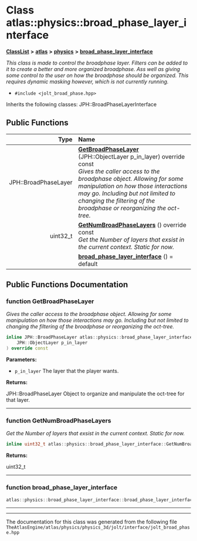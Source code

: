 

# Class atlas::physics::broad\_phase\_layer\_interface



[**ClassList**](annotated.md) **>** [**atlas**](namespaceatlas.md) **>** [**physics**](namespaceatlas_1_1physics.md) **>** [**broad\_phase\_layer\_interface**](classatlas_1_1physics_1_1broad__phase__layer__interface.md)



_This class is made to control the broadphase layer. Filters can be added to it to create a better and more organized broadphase. Ass well as giving some control to the user on how the broadphase should be organized. This requires dynamic masking however, which is not currently running._ 

* `#include <jolt_broad_phase.hpp>`



Inherits the following classes: JPH::BroadPhaseLayerInterface


































## Public Functions

| Type | Name |
| ---: | :--- |
|  JPH::BroadPhaseLayer | [**GetBroadPhaseLayer**](#function-getbroadphaselayer) (JPH::ObjectLayer p\_in\_layer) override const<br>_Gives the caller access to the broadphase object. Allowing for some manipulation on how those interactions may go. Including but not limited to changing the filtering of the broadphase or reorganizing the oct-tree._  |
|  uint32\_t | [**GetNumBroadPhaseLayers**](#function-getnumbroadphaselayers) () override const<br>_Get the Number of layers that exsist in the current context. Static for now._  |
|   | [**broad\_phase\_layer\_interface**](#function-broad_phase_layer_interface) () = default<br> |




























## Public Functions Documentation




### function GetBroadPhaseLayer 

_Gives the caller access to the broadphase object. Allowing for some manipulation on how those interactions may go. Including but not limited to changing the filtering of the broadphase or reorganizing the oct-tree._ 
```C++
inline JPH::BroadPhaseLayer atlas::physics::broad_phase_layer_interface::GetBroadPhaseLayer (
    JPH::ObjectLayer p_in_layer
) override const
```





**Parameters:**


* `p_in_layer` The layer that the player wants. 



**Returns:**

JPH::BroadPhaseLayer Object to organize and manipulate the oct-tree for that layer. 





        

<hr>



### function GetNumBroadPhaseLayers 

_Get the Number of layers that exsist in the current context. Static for now._ 
```C++
inline uint32_t atlas::physics::broad_phase_layer_interface::GetNumBroadPhaseLayers () override const
```





**Returns:**

uint32\_t 





        

<hr>



### function broad\_phase\_layer\_interface 

```C++
atlas::physics::broad_phase_layer_interface::broad_phase_layer_interface () = default
```




<hr>

------------------------------
The documentation for this class was generated from the following file `TheAtlasEngine/atlas/physics/physics_3d/jolt/interface/jolt_broad_phase.hpp`

